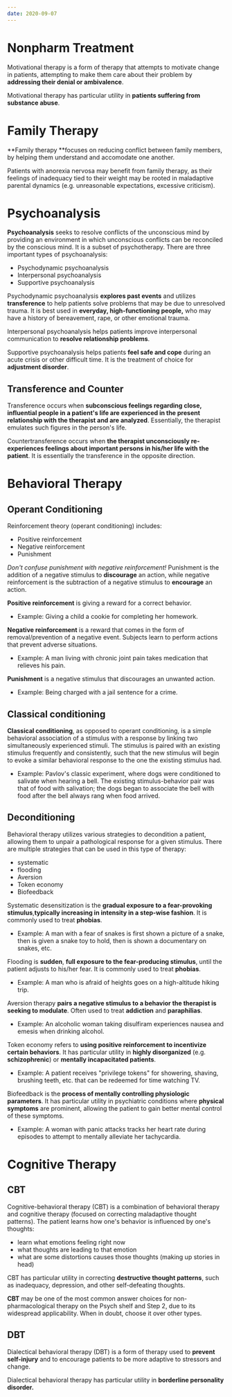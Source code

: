 ```yaml
---
date: 2020-09-07
---
```


# Nonpharm Treatment

<!-- motivational therapy is, use.. -->

Motivational therapy is a form of therapy that attempts to motivate change in patients, attempting to make them care about their problem by **addressing their denial or ambivalence**.

Motivational therapy has particular utility in **patients suffering from substance abuse**.

# Family Therapy

<!-- family therapy is, use.. -->

\*\*Family therapy \*\*focuses on reducing conflict between family members, by helping them understand and accomodate one another.

Patients with anorexia nervosa may benefit from family therapy, as their feelings of inadequacy tied to their weight may be rooted in maladaptive parental dynamics (e.g. unreasonable expectations, excessive criticism).

# Psychoanalysis

<!-- psychoanalysis is, different parts, uses.. -->

**Psychoanalysis** seeks to resolve conflicts of the unconscious mind by providing an environment in which unconscious conflicts can be reconciled by the conscious mind. It is a subset of psychotherapy. There are three important types of psychoanalysis:

- Psychodynamic psychoanalysis
- Interpersonal psychoanalysis
- Supportive psychoanalysis

Psychodynamic psychoanalysis **explores past events** and utilizes **transference** to help patients solve problems that may be due to unresolved trauma. It is best used in **everyday, high-functioning people,** who may have a history of bereavement, rape, or other emotional trauma.

Interpersonal psychoanalysis helps patients improve interpersonal communication to **resolve relationship problems**.

Supportive psychoanalysis helps patients **feel safe and cope** during an acute crisis or other difficult time. It is the treatment of choice for **adjustment disorder**.

## Transference and Counter

<!-- ignore.. -->

Transference occurs when **subconscious feelings regarding close, influential people in a patient's life are experienced in the present relationship with the therapist and are analyzed**. Essentially, the therapist emulates such figures in the person's life.

Countertransference occurs when **the therapist unconsciously re-experiences feelings about important persons in his/her life with the patient**. It is essentially the transference in the opposite direction.

# Behavioral Therapy

## Operant Conditioning

<!-- ignore.. -->

Reinforcement theory (operant conditioning) includes:

- Positive reinforcement
- Negative reinforcement
- Punishment

_Don't confuse punishment with negative reinforcement!_ Punishment is the addition of a negative stimulus to **discourage** an action, while negative reinforcement is the subtraction of a negative stimulus to **encourage** an action.

**Positive reinforcement** is giving a reward for a correct behavior.

- Example: Giving a child a cookie for completing her homework.

**Negative reinforcement** is a reward that comes in the form of removal/prevention of a negative event. Subjects learn to perform actions that prevent adverse situations.

- Example: A man living with chronic joint pain takes medication that relieves his pain.

**Punishment** is a negative stimulus that discourages an unwanted action.

- Example: Being charged with a jail sentence for a crime.

## Classical conditioning

**Classical conditioning**, as opposed to operant conditioning, is a simple behavioral association of a stimulus with a response by linking two simultaneously experienced stimuli. The stimulus is paired with an existing stimulus frequently and consistently, such that the new stimulus will begin to evoke a similar behavioral response to the one the existing stimulus had.

- Example: Pavlov's classic experiment, where dogs were conditioned to salivate when hearing a bell. The existing stimulus-behavior pair was that of food with salivation; the dogs began to associate the bell with food after the bell always rang when food arrived.

## Deconditioning

<!-- deconditioning examples.. -->

Behavioral therapy utilizes various strategies to decondition a patient, allowing them to unpair a pathological response for a given stimulus. There are multiple strategies that can be used in this type of therapy:

- systematic
- flooding
- Aversion
- Token economy
- Biofeedback

Systematic desensitization is the **gradual exposure to a fear-provoking stimulus**,**typically increasing in intensity in a step-wise fashion**. It is commonly used to treat **phobias**.

- Example: A man with a fear of snakes is first shown a picture of a snake, then is given a snake toy to hold, then is shown a documentary on snakes, etc.

Flooding is **sudden**, **full exposure to the fear-producing stimulus**, until the patient adjusts to his/her fear. It is commonly used to treat **phobias**.

- Example: A man who is afraid of heights goes on a high-altitude hiking trip.

Aversion therapy **pairs a negative stimulus to a behavior the therapist is seeking to modulate**. Often used to treat **addiction** and **paraphilias**.

- Example: An alcoholic woman taking disulfiram experiences nausea and emesis when drinking alcohol.

Token economy refers to **using positive reinforcement to incentivize certain behaviors**. It has particular utility in **highly disorganized** (e.g. **schizophrenic**) or **mentally incapacitated patients**.

- Example: A patient receives "privilege tokens" for showering, shaving, brushing teeth, etc. that can be redeemed for time watching TV.

Biofeedback is the **process of mentally controlling physiologic parameters**. It has particular utility in psychiatric conditions where **physical symptoms** are prominent, allowing the patient to gain better mental control of these symptoms.

- Example: A woman with panic attacks tracks her heart rate during episodes to attempt to mentally alleviate her tachycardia.

# Cognitive Therapy

## CBT

<!-- CBT is, use.. -->

Cognitive-behavioral therapy (CBT) is a combination of behavioral therapy and cognitive therapy (focused on correcting maladaptive thought patterns). The patient learns how one's behavior is influenced by one's thoughts:

- learn what emotions feeling right now
- what thoughts are leading to that emotion
- what are some distortions causes those thoughts (making up stories in head)

CBT has particular utility in correcting **destructive thought patterns**, such as inadequacy, depression, and other self-defeating thoughts.

**CBT** may be one of the most common answer choices for non-pharmacological therapy on the Psych shelf and Step 2, due to its widespread applicability. When in doubt, choose it over other types.

## DBT

<!-- DBT is, use.. -->

Dialectical behavioral therapy (DBT) is a form of therapy used to **prevent self-injury** and to encourage patients to be more adaptive to stressors and change.

Dialectical behavioral therapy has particular utility in **borderline personality disorder.**
